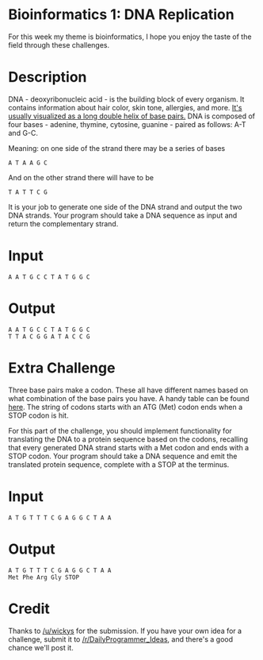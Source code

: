# Bioinformatics 1: DNA Replication
<div class="md"><p>For this week my theme is bioinformatics, I hope you enjoy the taste of the field through these challenges. </p>
<h1>Description</h1>
<p>DNA - deoxyribonucleic acid - is the building block of every organism. It contains information about hair color, skin tone, allergies, and more.
<a href="http://cdn.theatlantic.com/static/mt/assets/science/shutterstock_34693498%20copy.jpg">It's usually visualized as a long double helix of base pairs.</a> DNA is composed of four bases - adenine, thymine, cytosine, guanine - paired as follows: A-T and G-C. </p>
<p>Meaning: on one side of the strand there may be a series of bases </p>
<pre><code>A T A A G C 
</code></pre>
<p>And on the other strand there will have to be</p>
<pre><code>T A T T C G
</code></pre>
<p>It is your job to generate one side of the DNA strand and output the two DNA strands. Your program should take a DNA sequence as input and return the complementary strand. </p>
<h1>Input</h1>
<pre><code>A A T G C C T A T G G C
</code></pre>
<h1>Output</h1>
<pre><code>A A T G C C T A T G G C
T T A C G G A T A C C G
</code></pre>
<h1>Extra Challenge</h1>
<p>Three base pairs make a codon. These all have different names based on what combination of the base pairs you have. A handy table can be found <a href="http://en.wikipedia.org/wiki/DNA_codon_table">here</a>.
The string of codons starts with an ATG (Met) codon ends when a STOP codon is hit.</p>
<p>For this part of the challenge, you should implement functionality for translating the DNA to a protein sequence based on the codons, recalling that every generated DNA strand starts with a Met codon and ends with a STOP codon. Your program should take a DNA sequence and emit the translated protein sequence, complete with a STOP at the terminus. </p>
<h1>Input</h1>
<pre><code>A T G T T T C G A G G C T A A
</code></pre>
<h1>Output</h1>
<pre><code>A T G T T T C G A G G C T A A
Met Phe Arg Gly STOP
</code></pre>
<h1>Credit</h1>
<p>Thanks to <a href="/u/wickys">/u/wickys</a> for the submission. If you have your own idea for a challenge, submit it to <a href="/r/DailyProgrammer_Ideas">/r/DailyProgrammer_Ideas</a>, and there's a good chance we'll post it.</p>
</div>
